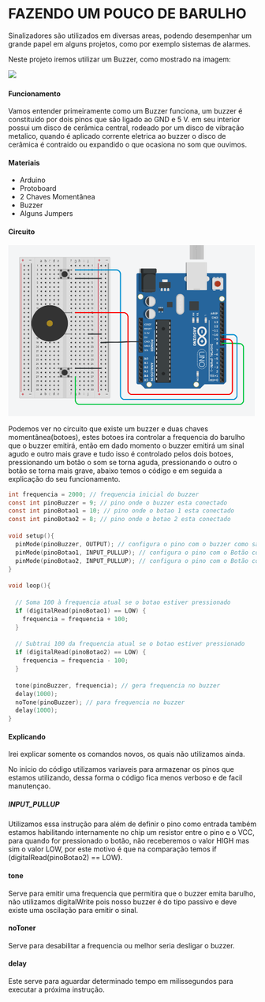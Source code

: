 

# FAZENDO UM POUCO DE BARULHO

Sinalizadores são utilizados em diversas areas, podendo desempenhar um grande papel em alguns projetos, como por exemplo sistemas de alarmes.

Neste projeto iremos utilizar um Buzzer, como mostrado na imagem:

<img src='https://www.baudaeletronica.com.br/media/catalog/product/cache/1/image/9df78eab33525d08d6e5fb8d27136e95/b/u/buzzer_5v.jpg' style="width: 100px">

#### Funcionamento
Vamos entender primeiramente como um Buzzer funciona, um buzzer é constituido por dois pinos que são ligado ao GND e 5 V. em seu interior possui um disco de cerâmica central, rodeado por um disco de vibração metalico, quando é aplicado corrente eletrica ao buzzer o disco de cerâmica é contraido ou expandido o que ocasiona no som que ouvimos.

#### Materiais 
- Arduino
- Protoboard
- 2 Chaves Momentânea
- Buzzer
- Alguns Jumpers



#### Circuito
<img src='../images/circuito-buzzer.png' style="width: 500px">

Podemos ver no circuito que existe um buzzer e duas chaves momentânea(botoes), estes botoes ira controlar a frequencia do barulho que o buzzer emitirá, então em dado momento o buzzer emitirá um sinal agudo e outro mais grave e tudo isso é controlado pelos dois botoes, pressionando um botão o som se torna aguda, pressionando o outro o botão se torna mais grave, abaixo temos o código e em seguida a explicação do seu funcionamento.


```C
int frequencia = 2000; // frequencia inicial do buzzer
const int pinoBuzzer = 9; // pino onde o buzzer esta conectado
const int pinoBotao1 = 10; // pino onde o botao 1 esta conectado
const int pinoBotao2 = 8; // pino onde o botao 2 esta conectado

void setup(){
  pinMode(pinoBuzzer, OUTPUT); // configura o pino com o buzzer como saída
  pinMode(pinoBotao1, INPUT_PULLUP); // configura o pino com o Botão como entrada
  pinMode(pinoBotao2, INPUT_PULLUP); // configura o pino com o Botão como entrada
}

void loop(){

  // Soma 100 à frequencia atual se o botao estiver pressionado
  if (digitalRead(pinoBotao1) == LOW) {
    frequencia = frequencia + 100;
  }
  
  // Subtrai 100 da frequencia atual se o botao estiver pressionado
  if (digitalRead(pinoBotao2) == LOW) {
    frequencia = frequencia - 100;
  }
  
  tone(pinoBuzzer, frequencia); // gera frequencia no buzzer
  delay(1000);
  noTone(pinoBuzzer); // para frequencia no buzzer
  delay(1000);
}
```

#### Explicando

Irei explicar somente os comandos novos, os quais não utilizamos ainda.

No inicio do código utilizamos variaveis para armazenar os pinos que estamos utilizando, dessa forma o código fica menos verboso e de facil manutençao.

##### INPUT_PULLUP 
Utilizamos essa instrução para além de definir o pino como entrada também estamos habilitando internamente no chip um resistor entre o pino e o VCC, para quando for pressionado o botão, não receberemos o valor HIGH mas sim o valor LOW, por este motivo é que na comparação temos if (digitalRead(pinoBotao2) == LOW).

#### tone
Serve para emitir uma frequencia que permitira que o buzzer emita barulho, não utilizamos digitalWrite pois nosso buzzer é do tipo passivo e deve existe uma oscilação para emitir o sinal.

#### noToner
Serve para desabilitar a frequencia ou melhor seria desligar o buzzer.

#### delay 
Este serve para aguardar determinado tempo em milissegundos para executar a próxima instrução.